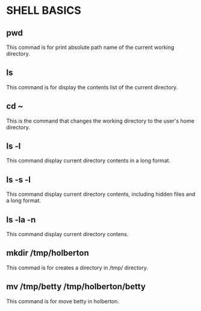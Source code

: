 # SHELL BASICS

## pwd

This commad is for print absolute path name of the current working directory.

## ls

This command is for display the contents list of the current directory.

## cd ~

This is the command that changes the working directory to the user's home directory.

## ls -l

This command display current directory contents in a long format.

## ls -s -l

This command display current directory contents, including hidden files and a long format.

## ls -la -n

This command display current directory contens.

## mkdir /tmp/holberton

This commad is for creates a directory in /tmp/ directory.

## mv /tmp/betty /tmp/holberton/betty

This command is for move betty in holberton.

